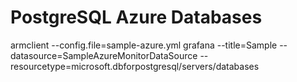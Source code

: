 # PostgreSQL Azure Databases
armclient --config.file=sample-azure.yml grafana --title=Sample --datasource=SampleAzureMonitorDataSource --resourcetype=microsoft.dbforpostgresql/servers/databases


